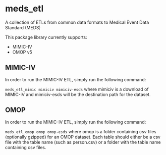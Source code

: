 # meds_etl
A collection of ETLs from common data formats to Medical Event Data Standard (MEDS)

This package library currently supports:

- MIMIC-IV
- OMOP v5

## MIMIC-IV

In order to run the MIMIC-IV ETL, simply run the following command:

`meds_etl_mimic mimiciv mimiciv-esds` where mimiciv is a download of MIMIC-IV and mimiciv-esds will be the destination path for the dataset.

## OMOP

In order to run the MIMIC-IV ETL, simply run the following command:

`meds_etl_omop omop omop-esds` where omop is a folder containing csv files (optionally gzipped) for an OMOP dataset. Each table should either be a csv file with the table name (such as person.csv) or a folder with the table name containing csv files.
